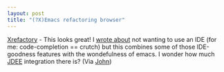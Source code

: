 ```yaml
---
layout: post
title: "(?X)Emacs refactoring browser"
---
```




<a href="http://www.xref-tech.com/xrefactory/">Xrefactory</a> - This looks great! I <a href="http://use.perl.org/~lachoy/journal/6260">wrote about</a> not wanting to use an IDE (for me: code-completion == crutch) but this combines some of those IDE-goodness features with the wondefulness of emacs. I wonder how much <a href="http://jdee.sunsite.dk/">JDEE</a> integration there is? (Via <a href="http://radio.weblogs.com/0103492/2002/09/19.html">John</a>)


